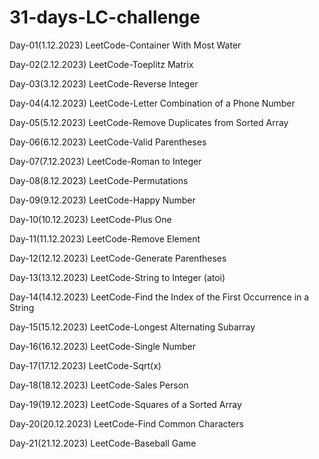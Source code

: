 # 31-days-LC-challenge

Day-01(1.12.2023)
LeetCode-Container With Most Water

Day-02(2.12.2023)
LeetCode-Toeplitz Matrix

Day-03(3.12.2023)
LeetCode-Reverse Integer

Day-04(4.12.2023)
LeetCode-Letter Combination of a Phone Number

Day-05(5.12.2023)
LeetCode-Remove Duplicates from Sorted Array

Day-06(6.12.2023)
LeetCode-Valid Parentheses

Day-07(7.12.2023)
LeetCode-Roman to Integer

Day-08(8.12.2023)
LeetCode-Permutations

Day-09(9.12.2023)
LeetCode-Happy Number

Day-10(10.12.2023)
LeetCode-Plus One

Day-11(11.12.2023)
LeetCode-Remove Element

Day-12(12.12.2023)
LeetCode-Generate Parentheses

Day-13(13.12.2023)
LeetCode-String to Integer (atoi)

Day-14(14.12.2023)
LeetCode-Find the Index of the First Occurrence in a String

Day-15(15.12.2023)
LeetCode-Longest Alternating Subarray

Day-16(16.12.2023)
LeetCode-Single Number

Day-17(17.12.2023)
LeetCode-Sqrt(x)

Day-18(18.12.2023)
LeetCode-Sales Person

Day-19(19.12.2023)
LeetCode-Squares of a Sorted Array

Day-20(20.12.2023)
LeetCode-Find Common Characters

Day-21(21.12.2023)
LeetCode-Baseball Game
